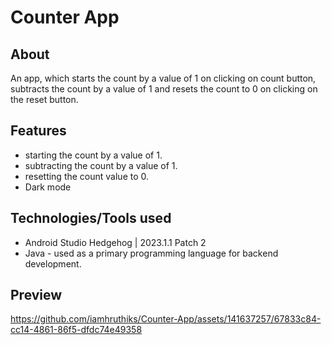 # Counter App

## About
An app, which starts the count by a value of 1 on clicking on count button, subtracts the count by a value of 1 and resets the count to 0 on clicking on the reset button.

## Features
- starting the count by a value of 1.
- subtracting the count by a value of 1.
- resetting the count value to 0.
- Dark mode

## Technologies/Tools used
- Android Studio Hedgehog | 2023.1.1 Patch 2
- Java - used as a primary programming language for backend development.

## Preview

https://github.com/iamhruthiks/Counter-App/assets/141637257/67833c84-cc14-4861-86f5-dfdc74e49358



